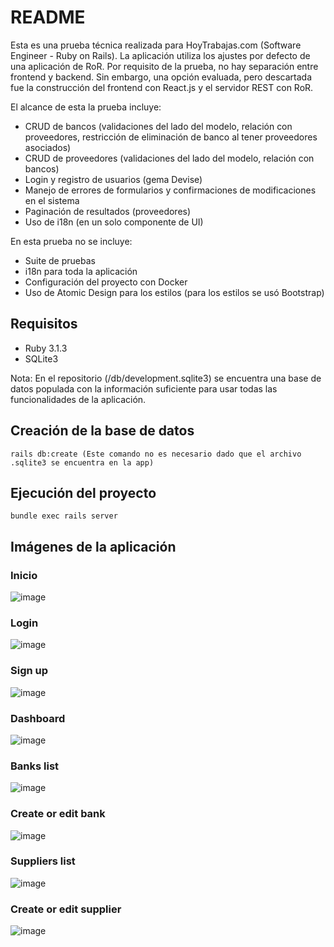 # README

Esta es una prueba técnica realizada para HoyTrabajas.com (Software Engineer - Ruby on Rails). La aplicación utiliza los ajustes por defecto de una aplicación de RoR. Por requisito de la prueba, no hay separación entre frontend y backend. Sin embargo, una opción evaluada, pero descartada fue la construcción del frontend con React.js y el servidor REST con RoR.

El alcance de esta la prueba incluye:
- CRUD de bancos (validaciones del lado del modelo, relación con proveedores, restricción de eliminación de banco al tener proveedores asociados)
- CRUD de proveedores (validaciones del lado del modelo, relación con bancos)
- Login y registro de usuarios (gema Devise)
- Manejo de errores de formularios y confirmaciones de modificaciones en el sistema
- Paginación de resultados (proveedores)
- Uso de i18n (en un solo componente de UI)

En esta prueba no se incluye:
- Suite de pruebas
- i18n para toda la aplicación
- Configuración del proyecto con Docker
- Uso de Atomic Design para los estilos (para los estilos se usó Bootstrap)

## Requisitos
- Ruby 3.1.3
- SQLite3

Nota: En el repositorio (/db/development.sqlite3) se encuentra una base de datos populada con la información suficiente para usar todas las funcionalidades de la aplicación. 

## Creación de la base de datos
```
rails db:create (Este comando no es necesario dado que el archivo .sqlite3 se encuentra en la app)
```

## Ejecución del proyecto
```
bundle exec rails server
```

## Imágenes de la aplicación
### Inicio
![image](https://github.com/caceresfjulian/hoy-trabajas-test/assets/47955341/a3c66065-bc86-49ac-99f8-93984ecd9bb2)
### Login
![image](https://github.com/caceresfjulian/hoy-trabajas-test/assets/47955341/de837241-d901-4cfb-b914-f06ab6de1c37)
### Sign up
![image](https://github.com/caceresfjulian/hoy-trabajas-test/assets/47955341/5736d3f5-df80-4bdc-a5e0-e758655eb5d3)
### Dashboard
![image](https://github.com/caceresfjulian/hoy-trabajas-test/assets/47955341/069c9014-14f6-4d96-83c2-9fdfb212f39f)
### Banks list
![image](https://github.com/caceresfjulian/hoy-trabajas-test/assets/47955341/61fba629-d8ee-4eaa-87a3-ed7355db264d)
### Create or edit bank
![image](https://github.com/caceresfjulian/hoy-trabajas-test/assets/47955341/691153f5-fbbc-45bd-a2db-331f799b7fdc)
### Suppliers list
![image](https://github.com/caceresfjulian/hoy-trabajas-test/assets/47955341/8ce7c0c3-3c0c-4bca-a222-d912876e63c6)
### Create or edit supplier
![image](https://github.com/caceresfjulian/hoy-trabajas-test/assets/47955341/72ef275d-2809-4f88-a875-0cf7926ed6af)
